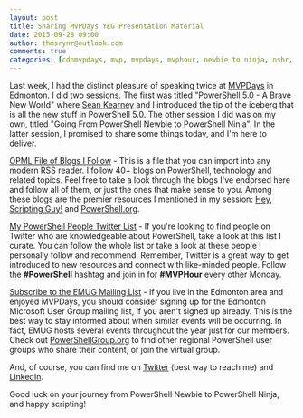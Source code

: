 ```yaml
---
layout: post
title: Sharing MVPDays YEG Presentation Material
date: 2015-09-28 09:00
author: thmsrynr@outlook.com
comments: true
categories: [cdnmvpdays, mvp, mvpdays, mvphour, newbie to ninja, nshr, PowerShell, powershell]
---
```

Last week, I had the distinct pleasure of speaking twice at <a href="http://www.mvpdays.com/" target="_blank">MVPDays</a> in Edmonton. I did two sessions. The first was titled "PowerShell 5.0 - A Brave New World" where <a href="https://twitter.com/energizedtech" target="_blank">Sean Kearney</a> and I introduced the tip of the iceberg that is all the new stuff in PowerShell 5.0. The other session I did was on my own, titled "Going From PowerShell Newbie to PowerShell Ninja". In the latter session, I promised to share some things today, and I'm here to deliver.

<a href="{{ site.url }}/mvpdayscontent/ThomasRaynerFollowedBlogs.opml" target="_blank">OPML File of Blogs I Follow</a> - This is a file that you can import into any modern RSS reader. I follow 40+ blogs on PowerShell, technology and related topics. Feel free to take a look through the blogs I've endorsed here and follow all of them, or just the ones that make sense to you. Among these blogs are the premier resources I mentioned in my session: <a href="http://blogs.technet.com/b/heyscriptingguy/" target="_blank">Hey, Scripting Guy!</a> and <a href="http://powershell.org/wp/blog-page/" target="_blank">PowerShell.org</a>.

<a href="https://twitter.com/MrThomasRayner/lists/powershell-people" target="_blank">My PowerShell People Twitter List</a> - If you're looking to find people on Twitter who are knowledgeable about PowerShell, take a look at this list I curate. You can follow the whole list or take a look at these people I personally follow and recommend. Remember, Twitter is a great way to get introduced to new resources and connect with like-minded people. Follow the <strong>#PowerShell</strong> hashtag and join in for <strong>#MVPHour</strong> every other Monday.

<a href="http://emug.us6.list-manage.com/subscribe?u=47e9e65f359cf32ae33954ef4&amp;id=652d5a69f7" target="_blank">Subscribe to the EMUG Mailing List</a> - If you live in the Edmonton area and enjoyed MVPDays, you should consider signing up for the Edmonton Microsoft User Group mailing list, if you aren't signed up already. This is the best way to stay informed about when similar events will be occurring. In fact, EMUG hosts several events throughout the year just for our members. Check out <a href="http://powershellgroup.org/" target="_blank">PowerShellGroup.org</a> to find other regional PowerShell user groups who share their content, or join the virtual group.

And, of course, you can find me on <a href="http://twitter.com/MrThomasRayner" target="_blank">Twitter</a> (best way to reach me) and <a href="http://linkedin.com/in/thomasrayner" target="_blank">LinkedIn</a>.

Good luck on your journey from PowerShell Newbie to PowerShell Ninja, and happy scripting!
